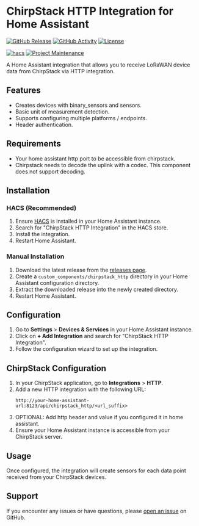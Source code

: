 # ChirpStack HTTP Integration for Home Assistant

[![GitHub Release][releases-shield]][releases]
[![GitHub Activity][commits-shield]][commits]
[![License][license-shield]][license]

[![hacs][hacsbadge]][hacs]
[![Project Maintenance][maintenance-shield]][user_profile]

A Home Assistant integration that allows you to receive LoRaWAN device data from ChirpStack via HTTP integration.

## Features

  * Creates devices with binary_sensors and sensors.
  * Basic unit of measurement detection.
  * Supports configuring multiple platforms / endpoints.
  * Header authentication.

## Requirements

  * Your home assistant http port to be accessible from chirpstack.
  * Chirpstack needs to decode the uplink with a codec. This component does not support decoding.

## Installation

### HACS (Recommended)

1. Ensure [HACS](https://hacs.xyz/) is installed in your Home Assistant instance.
2. Search for "ChirpStack HTTP Integration" in the HACS store.
3. Install the integration.
4. Restart Home Assistant.

### Manual Installation

1. Download the latest release from the [releases page][releases].
2. Create a `custom_components/chirpstack_http` directory in your Home Assistant configuration directory.
3. Extract the downloaded release into the newly created directory.
4. Restart Home Assistant.

## Configuration

1. Go to **Settings** > **Devices & Services** in your Home Assistant instance.
2. Click on **+ Add Integration** and search for "ChirpStack HTTP Integration".
3. Follow the configuration wizard to set up the integration.

## ChirpStack Configuration

1. In your ChirpStack application, go to **Integrations** > **HTTP**.
2. Add a new HTTP integration with the following URL:
    ```
    http://your-home-assistant-url:8123/api/chirpstack_http/<url_suffix>
    ```
3. OPTIONAL: Add http header and value if you configured it in home assistant.
4. Ensure your Home Assistant instance is accessible from your ChirpStack server.

## Usage

Once configured, the integration will create sensors for each data point received from your ChirpStack devices.

## Support

If you encounter any issues or have questions, please [open an issue][issues] on GitHub.

[commits-shield]: https://img.shields.io/github/commit-activity/y/AlexAsplund/chirpstack_http.svg
[commits]: https://github.com/AlexAsplund/chirpstack_http/commits/main
[hacs]: https://github.com/hacs/integration
[hacsbadge]: https://img.shields.io/badge/HACS-Custom-orange.svg
[issues]: https://github.com/AlexAsplund/chirpstack_http/issues
[license]: https://github.com/AlexAsplund/chirpstack_http/blob/main/LICENSE
[license-shield]: https://img.shields.io/github/license/AlexAsplund/chirpstack_http.svg
[maintenance-shield]: https://img.shields.io/badge/maintainer-%40your--username-blue.svg
[releases-shield]: https://img.shields.io/github/release/AlexAsplund/chirpstack_http.svg
[releases]: https://github.com/AlexAsplund/chirpstack_http/releases
[user_profile]: https://github.com/AlexAsplund